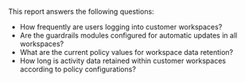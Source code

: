This report answers the following questions:

- How frequently are users logging into customer workspaces?
- Are the guardrails modules configured for automatic updates in all workspaces?
- What are the current policy values for workspace data retention?
- How long is activity data retained within customer workspaces according to policy configurations?